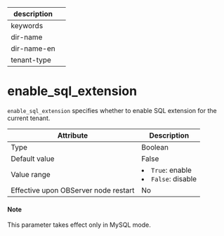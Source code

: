 |description||
|---|---|
|keywords||
|dir-name||
|dir-name-en||
|tenant-type||

enable_sql_extension
=========================================

`enable_sql_extension` specifies whether to enable SQL extension for the current tenant.


| **Attribute** | **Description** |
|------------------|---------------------------------------------------------------------------------------------------------------|
| Type | Boolean |
| Default value | False |
| Value range | <li> `True`: enable   <li> `False`: disable |
| Effective upon OBServer node restart | No |


<main id="notice" type='explain'>
    <h4>Note</h4>
    <p>This parameter takes effect only in MySQL mode. </p>
  </main>

